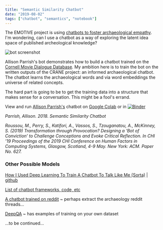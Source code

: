 ```yaml
---
title: "Semantic Similarity Chatbot"
date: "2019-08-02"
tags: ["chatbot", "semantics", "notebook"]
---
```


The EMOTIVE project is using [chatbots to foster archaeological empathy](https://www.academia.edu/39061846/Transformation_through_Provocation_Designing_a_Bot_of_Conviction_to_Challenge_Conceptions_and_Evoke_Critical_Reflection). I'm wondering, can I use a chatbot as a way of exploring the latent idea space of published archeological knowledge?

![bot screenshot](http://static.decontextualize.com/snaps/semantic-similarity-chatbot.png)

Allison Parrish's bot demonstrates how to build a chatbot trained on the [Cornell Movie Dialogue Database](https://www.cs.cornell.edu/~cristian/Cornell_Movie-Dialogs_Corpus.html). My ambition here is to train the bot on the written outputs of the CRANE project: an informed archaeological chatbot. The chatbot learns the archaeological words and via word embeddings the universe of related concepts.

The hard part is going to be to get the training data into a structure that makes sense for a conversation. This might be a fool's errand.

View and run [Allison Parrish's](http://www.decontextualize.com/) chatbot on [Google Colab](https://colab.research.google.com/drive/1XlmtcyMdPRQC6bw2HQYb3UPtVGKqUJ0a) or in [![Binder](https://mybinder.org/badge.svg)](https://mybinder.org/v2/gh/o-date/creativity/master)

_Parrish, Allison. 2018. Semantic Similarity Chatbot_

_Roussou, M., Perry, S., Katifori, A., Vassos, S., Tzouganatou, A., McKinney, S. (2019) Transformation through Provocation? Designing a ‘Bot of Conviction’ to Challenge Conceptions and Evoke Critical Reflection. In CHI ’19 Proceedings of the 2019 CHI Conference on Human Factors in Computing Systems, Glasgow, Scotland, 4-9 May. New York: ACM. Paper No. 627._

### Other Possible Models

[How I Used Deep Learning To Train A Chatbot To Talk Like Me (Sorta)](https://adeshpande3.github.io/How-I-Used-Deep-Learning-to-Train-a-Chatbot-to-Talk-Like-Me) | [github](https://github.com/adeshpande3/Facebook-Messenger-Bot)

[List of chatbot frameworks, code, etc](https://github.com/fendouai/Awesome-Chatbot)

[A chatbot trained on reddit](https://github.com/pender/chatbot-rnn) ~ perhaps extract the archaeology reddit threads...

[DeepQA](https://github.com/Conchylicultor/DeepQA) ~ has examples of training on your own dataset

...to be continued...
